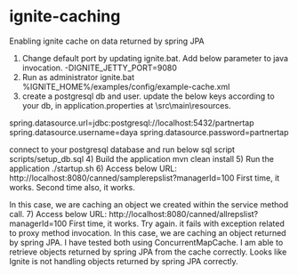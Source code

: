 # ignite-caching
Enabling ignite cache on data returned by spring JPA

1) Change default port by updating ignite.bat. Add below parameter to java invocation.
-DIGNITE_JETTY_PORT=9080
2) Run as administrator
ignite.bat %IGNITE_HOME%/examples/config/example-cache.xml
3) create a postgresql db and user.
update the below keys according to your db, in application.properties at \src\main\resources.

spring.datasource.url=jdbc:postgresql://localhost:5432/partnertap
spring.datasource.username=daya
spring.datasource.password=partnertap

connect to your postgresql database and run below sql script
scripts/setup_db.sql
4) Build the application
mvn clean install
5) Run the application
./startup.sh
6) Access below URL: 
http://localhost:8080/canned/samplerepslist?managerId=100
First time, it works.
Second time also, it works.

In this case, we are caching an object we created within the service method call.
7) Access below URL:
http://localhost:8080/canned/allrepslist?managerId=100
First time, it works.
Try again. it fails with exception related to proxy method invocation.
In this case, we are caching an object returned by spring JPA.
I have tested both using ConcurrentMapCache. I am able to retrieve objects returned by spring JPA from the cache correctly.
Looks like Ignite is not handling objects returned by spring JPA correctly.
